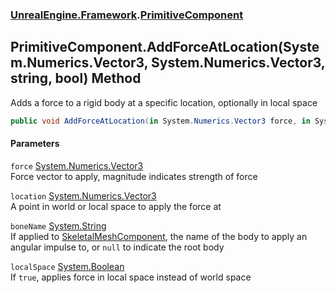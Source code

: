 ### [UnrealEngine.Framework](./UnrealEngine-Framework.md 'UnrealEngine.Framework').[PrimitiveComponent](./UnrealEngine-Framework-PrimitiveComponent.md 'UnrealEngine.Framework.PrimitiveComponent')
## PrimitiveComponent.AddForceAtLocation(System.Numerics.Vector3, System.Numerics.Vector3, string, bool) Method
Adds a force to a rigid body at a specific location, optionally in local space  
```csharp
public void AddForceAtLocation(in System.Numerics.Vector3 force, in System.Numerics.Vector3 location, string boneName=null, bool localSpace=false);
```
#### Parameters
<a name='UnrealEngine-Framework-PrimitiveComponent-AddForceAtLocation(System-Numerics-Vector3_System-Numerics-Vector3_string_bool)-force'></a>
`force` [System.Numerics.Vector3](https://docs.microsoft.com/en-us/dotnet/api/System.Numerics.Vector3 'System.Numerics.Vector3')  
Force vector to apply, magnitude indicates strength of force  
  
<a name='UnrealEngine-Framework-PrimitiveComponent-AddForceAtLocation(System-Numerics-Vector3_System-Numerics-Vector3_string_bool)-location'></a>
`location` [System.Numerics.Vector3](https://docs.microsoft.com/en-us/dotnet/api/System.Numerics.Vector3 'System.Numerics.Vector3')  
A point in world or local space to apply the force at  
  
<a name='UnrealEngine-Framework-PrimitiveComponent-AddForceAtLocation(System-Numerics-Vector3_System-Numerics-Vector3_string_bool)-boneName'></a>
`boneName` [System.String](https://docs.microsoft.com/en-us/dotnet/api/System.String 'System.String')  
If applied to [SkeletalMeshComponent](./UnrealEngine-Framework-SkeletalMeshComponent.md 'UnrealEngine.Framework.SkeletalMeshComponent'), the name of the body to apply an angular impulse to, or `null` to indicate the root body  
  
<a name='UnrealEngine-Framework-PrimitiveComponent-AddForceAtLocation(System-Numerics-Vector3_System-Numerics-Vector3_string_bool)-localSpace'></a>
`localSpace` [System.Boolean](https://docs.microsoft.com/en-us/dotnet/api/System.Boolean 'System.Boolean')  
If `true`, applies force in local space instead of world space  
  
